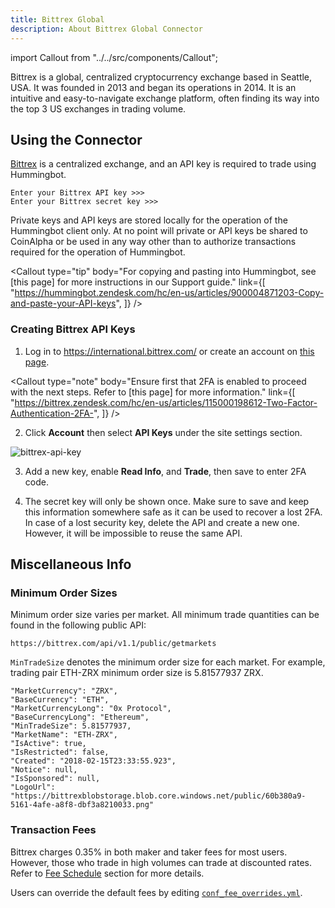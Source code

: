 ```yaml
---
title: Bittrex Global
description: About Bittrex Global Connector
---
```


import Callout from "../../src/components/Callout";

Bittrex is a global, centralized cryptocurrency exchange based in Seattle, USA. It was founded in 2013 and began its operations in 2014. It is an intuitive and easy-to-navigate exchange platform, often finding its way into the top 3 US exchanges in trading volume.

## Using the Connector

[Bittrex](https://international.bittrex.com/) is a centralized exchange, and an API key is required to trade using Hummingbot.

```
Enter your Bittrex API key >>>
Enter your Bittrex secret key >>>
```

Private keys and API keys are stored locally for the operation of the Hummingbot client only. At no point will private or API keys be shared to CoinAlpha or be used in any way other than to authorize transactions required for the operation of Hummingbot.

<Callout
  type="tip"
  body="For copying and pasting into Hummingbot, see [this page] for more instructions in our Support guide."
  link={[
    "https://hummingbot.zendesk.com/hc/en-us/articles/900004871203-Copy-and-paste-your-API-keys",
  ]}
/>

### Creating Bittrex API Keys

1. Log in to https://international.bittrex.com/ or create an account on [this page](https://international.bittrex.com/account/register).

<Callout
  type="note"
  body="Ensure first that 2FA is enabled to proceed with the next steps. Refer to [this page] for more information."
  link={[
    "https://bittrex.zendesk.com/hc/en-us/articles/115000198612-Two-Factor-Authentication-2FA-",
  ]}
/>

2. Click **Account** then select **API Keys** under the site settings section.

![bittrex-api-key](/assets/img/bittrex_api_key.png)

3. Add a new key, enable **Read Info**, and **Trade**, then save to enter 2FA code.

<Callout
  type="warning"
  body="For API key permissions, we recommend using #trade# enabled API keys; enabling #withdraw#, or the equivalent is unnecessary for current Hummingbot strategies."
/>

4. The secret key will only be shown once. Make sure to save and keep this information somewhere safe as it can be used to recover a lost 2FA. In case of a lost security key, delete the API and create a new one. However, it will be impossible to reuse the same API.

## Miscellaneous Info

### Minimum Order Sizes

Minimum order size varies per market. All minimum trade quantities can be found in the following public API:

```
https://bittrex.com/api/v1.1/public/getmarkets
```

`MinTradeSize` denotes the minimum order size for each market. For example, trading pair ETH-ZRX minimum order size is 5.81577937 ZRX.

```
"MarketCurrency": "ZRX",
"BaseCurrency": "ETH",
"MarketCurrencyLong": "0x Protocol",
"BaseCurrencyLong": "Ethereum",
"MinTradeSize": 5.81577937,
"MarketName": "ETH-ZRX",
"IsActive": true,
"IsRestricted": false,
"Created": "2018-02-15T23:33:55.923",
"Notice": null,
"IsSponsored": null,
"LogoUrl": "https://bittrexblobstorage.blob.core.windows.net/public/60b380a9-5161-4afe-a8f8-dbf3a8210033.png"
```

### Transaction Fees

Bittrex charges 0.35% in both maker and taker fees for most users. However, those who trade in high volumes can trade at discounted rates. Refer to [Fee Schedule](https://bittrex.zendesk.com/hc/en-us/articles/115000199651-What-fees-does-Bittrex-charge-/) section for more details.

Users can override the default fees by editing [`conf_fee_overrides.yml`](/operation/override-fees/).
